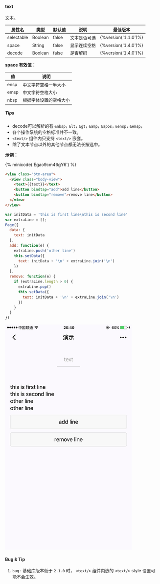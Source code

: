 #### text

文本。

| 属性名       | 类型      | 默认值   | 说明           | 最低版本                  |
| ------------ | --------- | -------- | -------------- | ------------------------- |
| selectable   | Boolean   | false    | 文本是否可选   |  {%version('1.1.0')%}|
| space | String | false    | 显示连续空格 |  {%version('1.4.0')%}|
| decode | Boolean   | false    | 是否解码 |  {%version('1.4.0')%}|

**space 有效值：**

| 值 | 说明 |
|----|------|
| ensp | 中文字符空格一半大小   |
| emsp | 中文字符空格大小   |
| nbsp | 根据字体设置的空格大小 |

##### Tips
- decode可以解析的有 `&nbsp;` `&lt;` `&gt;` `&amp;` `&apos;` `&ensp;` `&emsp;`
- 各个操作系统的空格标准并不一致。
- `<text/>` 组件内只支持 `<text/>` 嵌套。
- 除了文本节点以外的其他节点都无法长按选中。



**示例：**

{% minicode('Egao9cm46gY6') %}

```html
<view class="btn-area">
  <view class="body-view">
    <text>{{text}}</text>
    <button bindtap="add">add line</button>
    <button bindtap="remove">remove line</button>
  </view>
</view>
```

```js
var initData = 'this is first line\nthis is second line'
var extraLine = [];
Page({
  data: {
    text: initData
  },
  add: function(e) {
    extraLine.push('other line')
    this.setData({
      text: initData + '\n' + extraLine.join('\n')
    })
  },
  remove: function(e) {
    if (extraLine.length > 0) {
      extraLine.pop()
      this.setData({
        text: initData + '\n' + extraLine.join('\n')
      })
    }
  }
})

```

![text](../image/pic/text.png)

#### Bug & Tip

1. `bug` : 基础库版本低于 `2.1.0` 时， `<text/>` 组件内嵌的 `<text/>` style 设置可能不会生效。
